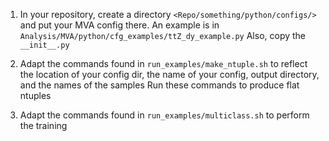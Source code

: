 1.  In your repository, create a directory ```<Repo/something/python/configs/>```
    and put your MVA config there. An example is in 
    ```Analysis/MVA/python/cfg_examples/ttZ_dy_example.py```
    Also, copy the ```__init__.py```

2.  Adapt the commands found in ```run_examples/make_ntuple.sh``` 
    to reflect the location of your config dir, the name of your config, output directory, and the names of the samples
    Run these commands to produce flat ntuples

3.  Adapt the commands found in 
    ```run_examples/multiclass.sh```
     to perform the training 
